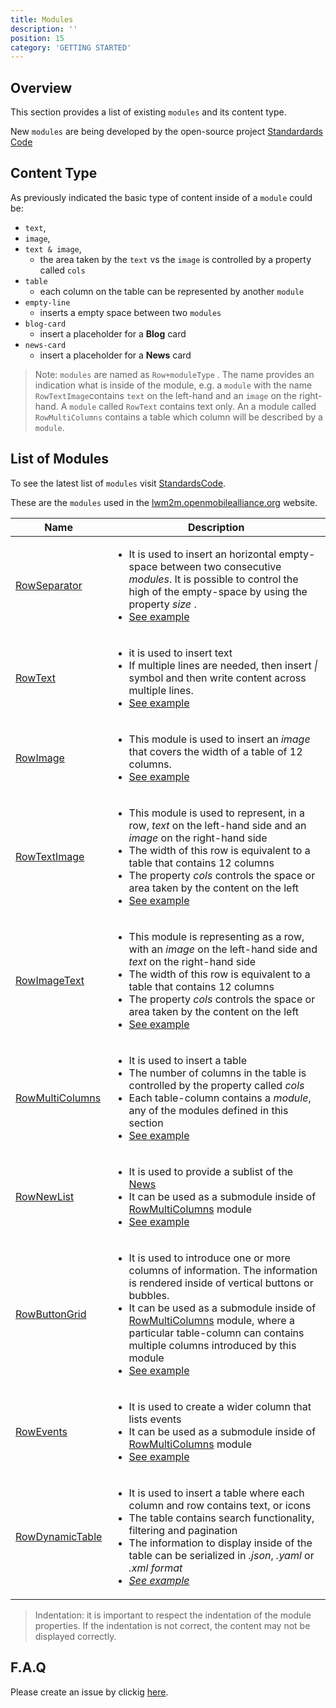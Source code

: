 ```yaml
---
title: Modules
description: ''
position: 15
category: 'GETTING STARTED'
---
```

## Overview
This section provides a list of existing `modules` and its content type.

New `modules` are being developed by the open-source project [Standardards Code]()

## Content Type
As previously indicated the basic type of content inside of a `module` could be:

* `text`,
* `image`,
* `text & image`,
  * the area taken by the `text` vs the `image` is controlled by a property called `cols`
* `table` 
  * each column on the table can be represented by another `module`
* `empty-line`
  * inserts a empty space between two `modules`
* `blog-card`
  * insert a placeholder for a **Blog** card
* `news-card`
  * insert a placeholder for a **News** card

> Note: `modules` are named as `Row+moduleType` . The name provides an indication what is inside of the module, e.g. a `module` with the name `RowTextImage`contains `text` on the left-hand and an `image` on the right-hand. A `module` called `RowText` contains text only. An a module called `RowMultiColumns` contains a table which column will be described by a `module`.

## List of Modules
To see the latest list of `modules` visit [StandardsCode]().

These are the `modules` used in the [lwm2m.openmobilealliance.org](https://lwm2m.openmobilealliance.org/) website.


<table>
<thead>
      <tr>
            <th>Name</th>
            <th>Description</th>
      </tr>
</thead>
<tbody>
      <tr>
            <td><a href="https://openmobilealliance.github.io/githubpages-doc-guidelines/RowSeparator" target="_blank">RowSeparator</a></td>
            <td><ul>
                  <li>It is used to insert an horizontal empty-space between two consecutive <i>modules</i>. It is possible to control the high of the empty-space by using the property <i>size</i> .</li>
                  <li><a href="#rowseparator" >See example</a></li>
                </ul>
            </td>
      </tr>
      <tr>
            <td><a href="https://openmobilealliance.github.io/githubpages-doc-guidelines/RowText" target="_blank">RowText</a></td>
            <td><ul>
                  <li>it is used to insert text</li>
                  <li>If multiple lines are needed, then insert <i>|</i> symbol and then write content across multiple lines.</li>
                  <li><a href="#rowtex" >See example</a></li>
                </ul>
            </td>
      </tr>
      <tr>
            <td><a href="https://openmobilealliance.github.io/githubpages-doc-guidelines/RowImage" target="_blank">RowImage</a></td>
            <td>
                  <ul>
                        <li>This module is used to insert an <i>image</i> that covers the width of a table of 12 columns.</li>
                        <li><a href="#rowimage" >See example</a></li>
                  </ul>
            </td>
      </tr>
      <tr>
            <td><a href="https://openmobilealliance.github.io/githubpages-doc-guidelines/RowTextImage" target="_blank">RowTextImage</a></td>
            <td>
                  <ul>
                        <li>This module is used to represent, in a row, <i>text</i> on the left-hand side and an <i>image</i> on the right-hand side </li>
                        <li>The width of this row is equivalent to a table that contains 12 columns</li>
                        <li>The property <i>cols</i> controls the space or area taken by the content on the left</li>
                        <li><a href="#rowteximage" >See example</a></li>
                  </ul>
            </td>
      </tr>
      <tr>
            <td><a href="https://openmobilealliance.github.io/githubpages-doc-guidelines/RowImageText" target="_blank">RowImageText</a></td>
            <td>
                  <ul>
                        <li>This module is representing as a row, with an <i>image</i> on the left-hand side and <i>text</i> on the right-hand side</li>
                        <li>The width of this row is equivalent to a table that contains 12 columns</li>
                        <li>The property <i>cols</i> controls the space or area taken by the content on the left</li>
                        <li><a href="#rowimagetext" >See example</a></li>
                  </ul>
            </td>
      </tr>
      <tr>
            <td><a href="https://openmobilealliance.github.io/githubpages-doc-guidelines/RowMultiColumns" target="_blank">RowMultiColumns</a></td>
            <td><ul>
                  <li>It is used to insert a table</li>
                  <li>The number of columns in the table is controlled by the property called <i>cols</i></li>
                  <li>Each table-column contains a <i>module</i>, any of the modules defined in this section</li>
                  <li><a href="#rowmulticolumns" >See example</a></li>
                </ul>
            </td>
      </tr>
      <tr>
            <td><a href="https://openmobilealliance.github.io/githubpages-doc-guidelines/RowNewList" target="_blank">RowNewList</a></td>
            <td>
                  <ul>
                        <li>It is used to provide a sublist of the <a href="https://lwm2m.openmobilealliance.org/news/" target="_blank">News</a></li>
                        <li>It can be used as a submodule inside of <a href="https://openmobilealliance.github.io/githubpages-doc-guidelines/RowMultiColumns" target="_blank">RowMultiColumns</a> module</li>
                        <li><a href="#rownewlist" >See example</a></li>
                  </ul>
            </td>
      </tr>
      <tr>
            <td><a href="https://openmobilealliance.github.io/githubpages-doc-guidelines/RowButtonGrid" target="_blank">RowButtonGrid</a></td>
            <td>
                  <ul>
                        <li>It is used to introduce one or more columns of information. The information is rendered inside of vertical buttons or bubbles.</li>
                        <li>It can be used as a submodule inside of <a href="c" target="_blank">RowMultiColumns</a> module, where a particular table-column can contains multiple columns introduced by this module</li>
                        <li><a href="#rowbuttongrid" >See example</a></li>
                  </ul>
            </td>
      </tr>
      <tr>
            <td><a href="https://openmobilealliance.github.io/githubpages-doc-guidelines/RowEvents" target="_blank">RowEvents</a></td>
            <td>
                  <ul>
                        <li>It is used to create a wider column that lists events</li>
                        <li>It can be used as a submodule inside of <a href="https://openmobilealliance.github.io/githubpages-doc-guidelines/RowMultiColumns" target="_blank">RowMultiColumns</a> module</li>
                        <li><a href="#rowevents">See example</a></li>
                  </ul>
            </td>
      </tr>
      <tr>
            <td><a href="https://openmobilealliance.github.io/githubpages-doc-guidelines/RowDynamicTable" target="_blank">RowDynamicTable</a></td>
            <td>
                  <ul>
                        <li>It is used to insert a table where each column and row contains text, or icons</li>
                        <li>The table contains search functionality, filtering and pagination</li>
                        <li>The information to display inside of the table can be serialized in <i>.json</i>, <i>.yaml</i> or <i>.xml format<i></li>
                        <li><a href="#rowdynamictable">See example</a></li>
                  </ul>
            </td>
      </tr>
</tbody>
</table>

> Indentation: it is important to respect the indentation of the module properties. If the indentation is not correct, the content may not be displayed correctly.

## F.A.Q
Please create an issue by clickig [here](https://github.com/OpenMobileAlliance/githubpages-doc-guidelines/issues).